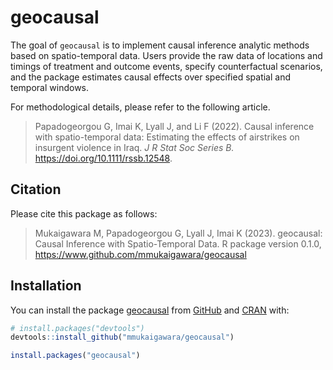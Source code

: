 
<!-- README.md is generated from README.Rmd. Please edit that file -->

# geocausal

<!-- badges: start -->
<!-- badges: end -->

The goal of `geocausal` is to implement causal inference analytic
methods based on spatio-temporal data. Users provide the raw data of
locations and timings of treatment and outcome events, specify
counterfactual scenarios, and the package estimates causal effects over
specified spatial and temporal windows.

For methodological details, please refer to the following article.

> Papadogeorgou G, Imai K, Lyall J, and Li F (2022). Causal inference
> with spatio-temporal data: Estimating the effects of airstrikes on
> insurgent violence in Iraq. *J R Stat Soc Series B.*
> <https://doi.org/10.1111/rssb.12548>.

## Citation

Please cite this package as follows:

> Mukaigawara M, Papadogeorgou G, Lyall J, Imai K (2023). geocausal:
> Causal Inference with Spatio-Temporal Data. R package version 0.1.0,
> <https://www.github.com/mmukaigawara/geocausal>

## Installation

You can install the package
[geocausal](https://github.com/mmukaigawara/geocausal) from
[GitHub](https://github.com/) and
[CRAN](https://cran.r-project.org/web/packages/geocausal/index.html)
with:

``` r
# install.packages("devtools")
devtools::install_github("mmukaigawara/geocausal")
```

``` r
install.packages("geocausal")
```
